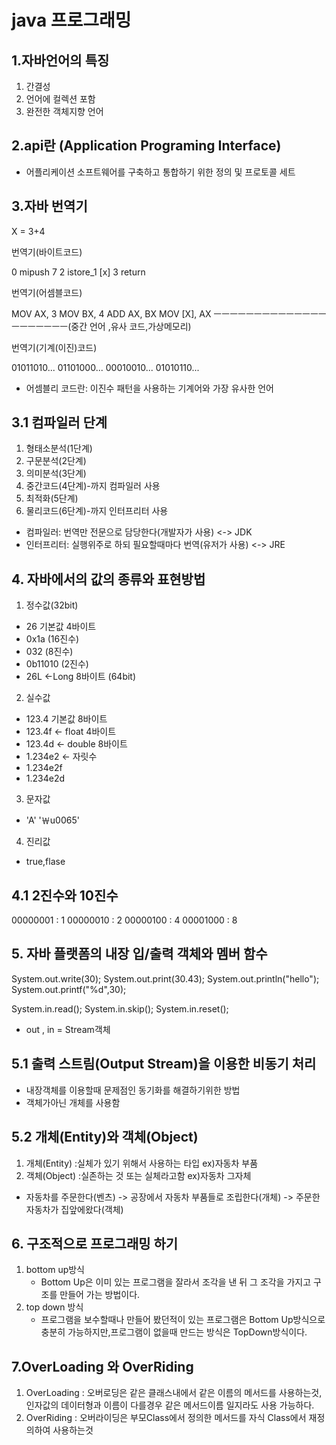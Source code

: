 # java 프로그래밍
## 1.자바언어의 특징
   1. 간결성
   2. 언어에 컬렉션 포함
   3. 완전한 객체지향 언어

## 2.api란 (Application Programing Interface)
  - 어플리케이션 소프트웨어를 구축하고 통합하기 위한 정의 및 프로토콜 세트
  
## 3.자바 번역기
X = 3+4 

번역기(바이트코드)

0 mipush 7
2 istore_1 [x]
3 return

번역기(어셈블코드)

MOV AX, 3
MOV BX, 4
ADD AX, BX
MOV [X], AX
ㅡㅡㅡㅡㅡㅡㅡㅡㅡㅡㅡㅡㅡㅡㅡㅡㅡㅡㅡㅡㅡ(중간 언어 ,유사 코드,가상메모리)

번역기(기계(이진)코드)

01011010...
01101000...
00010010...
01010110...

- 어셈블리 코드란: 이진수 패턴을 사용하는 기계어와 가장 유사한 언어
## 3.1 컴파일러 단계
1. 형태소분석(1단계)
2. 구문분석(2단계)
3. 의미분석(3단계)
4. 중간코드(4단계)-까지 컴파일러 사용
5. 최적화(5단계)
6. 물리코드(6단계)-까지 인터프리터 사용

- 컴파일러: 번역만 전문으로 담당한다(개발자가 사용) <-> JDK
- 인터프리터: 실행위주로 하되 필요할때마다 번역(유저가 사용) <-> JRE

## 4. 자바에서의 값의 종류와 표현방법
1. 정수값(32bit)
- 26 기본값 4바이트
- 0x1a (16진수)
- 032 (8진수)
- 0b11010 (2진수)
- 26L <-Long 8바이트 (64bit)
2. 실수값
- 123.4 기본값 8바이트
- 123.4f <- float 4바이트
- 123.4d <- double 8바이트
- 1.234e2 <- 자릿수 
- 1.234e2f
- 1.234e2d
3. 문자값
- 'A' '￦u0065'
4. 진리값
- true,flase

## 4.1 2진수와 10진수

00000001 : 1
00000010 : 2
00000100 : 4
00001000 : 8

## 5. 자바 플랫폼의 내장 입/출력 객체와 멤버 함수
System.out.write(30);
System.out.print(30.43);
System.out.println("hello");
System.out.printf("%d",30);

System.in.read();
System.in.skip();
System.in.reset();

- out , in = Stream객체

## 5.1 출력 스트림(Output Stream)을 이용한 비동기 처리
- 내장객체를 이용할때 문제점인 동기화를 해결하기위한 방법
- 객체가아닌 개체를 사용함

## 5.2 개체(Entity)와 객체(Object)
1. 개체(Entity) :실체가 있기 위해서 사용하는 타입 ex)자동차 부품 
2. 객체(Object) :실존하는 것 또는 실체라고함 ex)자동차 그자체
- 자동차를 주문한다(벤츠) -> 공장에서 자동차 부품들로 조립한다(개체) -> 주문한 자동차가 집앞에왔다(객체)

## 6. 구조적으로 프로그래밍 하기
1. bottom up방식
   - Bottom Up은 이미 있는 프로그램을 잘라서 조각을 낸 뒤 그 조각을 가지고 구조를 만들어 가는 방법이다. 
2. top down 방식
   - 프로그램을 보수할때나 만들어 봤던적이 있는 프로그램은 Bottom Up방식으로 충분히 가능하지만,프로그램이 없을때 만드는 방식은 TopDown방식이다.

## 7.OverLoading 와 OverRiding
1. OverLoading : 오버로딩은 같은 클래스내에서 같은 이름의 메서드를 사용하는것,인자값의 데이터형과 이름이 다를경우 같은 메서드이름 일지라도 사용 가능하다.
2. OverRiding : 오버라이딩은 부모Class에서 정의한 메서드를 자식 Class에서 재정의하여 사용하는것
